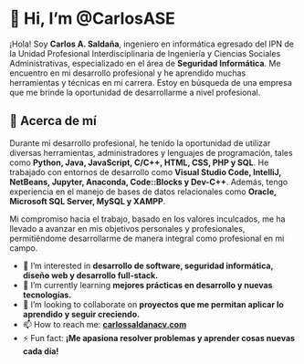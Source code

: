 # 👋 Hi, I’m @CarlosASE

¡Hola! Soy **Carlos A. Saldaña**, ingeniero en informática egresado del IPN de la Unidad Profesional Interdisciplinaria de Ingeniería y Ciencias Sociales Administrativas, especializado en el área de **Seguridad Informática**. Me encuentro en mi desarrollo profesional y he aprendido muchas herramientas y técnicas en mi carrera. Estoy en búsqueda de una empresa que me brinde la oportunidad de desarrollarme a nivel profesional.

## 🚀 Acerca de mí

Durante mi desarrollo profesional, he tenido la oportunidad de utilizar diversas herramientas, administradores y lenguajes de programación, tales como **Python, Java, JavaScript, C/C++, HTML, CSS, PHP y SQL**. He trabajado con entornos de desarrollo como **Visual Studio Code, IntelliJ, NetBeans, Jupyter, Anaconda, Code::Blocks y Dev-C++**. Además, tengo experiencia en el manejo de bases de datos relacionales como **Oracle, Microsoft SQL Server, MySQL y XAMPP**.

Mi compromiso hacia el trabajo, basado en los valores inculcados, me ha llevado a avanzar en mis objetivos personales y profesionales, permitiéndome desarrollarme de manera integral como profesional en mi campo.

- 👀 I’m interested in **desarrollo de software, seguridad informática, diseño web y desarrollo full-stack.**
- 🌱 I’m currently learning **mejores prácticas en desarrollo y nuevas tecnologías.**
- 💞️ I’m looking to collaborate on **proyectos que me permitan aplicar lo aprendido y seguir creciendo.**
- 📫 How to reach me: **[carlossaldanacv.com](http://www.carlossaldanacv.com)**
- ⚡ Fun fact: **¡Me apasiona resolver problemas y aprender cosas nuevas cada día!**

<!---
CarlosASE/CarlosASE is a ✨ special ✨ repository because its `README.md` (this file) appears on your GitHub profile.
You can click the Preview link to take a look at your changes.
--->
